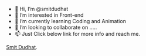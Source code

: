 - 👋 Hi, I’m @smitdudhat
- 👀 I’m interested in Front-end
- 🌱 I’m currently learning Coding and Animation
- 💞️ I’m looking to collaborate on .....
- 📫 Just Click below link for more info and reach me.

[Smit Dudhat](https://smit-dudhat.myshopify.com/).

<!---
smitdudhat/smitdudhat is a ✨ special ✨ repository because its `README.md` (this file) appears on your GitHub profile.
You can click the Preview link to take a look at your changes.
--->
